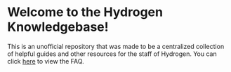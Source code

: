 # Welcome to the Hydrogen Knowledgebase!

This is an unofficial repository that was made to be a centralized collection of helpful guides and other resources for the staff of Hydrogen. You can click [here](https://hydrostuff.github.io/Hydrogen-Knowledgebase/) to view the FAQ.
